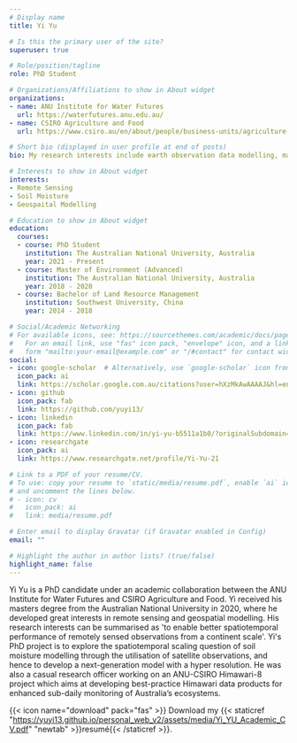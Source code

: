 ```yaml
---
# Display name
title: Yi Yu

# Is this the primary user of the site?
superuser: true

# Role/position/tagline
role: PhD Student

# Organizations/Affiliations to show in About widget
organizations:
- name: ANU Institute for Water Futures
  url: https://waterfutures.anu.edu.au/
- name: CSIRO Agriculture and Food
  url: https://www.csiro.au/en/about/people/business-units/agriculture-and-food

# Short bio (displayed in user profile at end of posts)
bio: My research interests include earth observation data modelling, machine learning and data assimilation.

# Interests to show in About widget
interests:
- Remote Sensing
- Soil Moisture
- Geospaital Modelling

# Education to show in About widget
education:
  courses:
  - course: PhD Student
    institution: The Australian National University, Australia
    year: 2021 - Present
  - course: Master of Environment (Advanced)
    institution: The Australian National University, Australia
    year: 2018 - 2020
  - course: Bachelor of Land Resource Management
    institution: Southwest University, China
    year: 2014 - 2018

# Social/Academic Networking
# For available icons, see: https://sourcethemes.com/academic/docs/page-builder/#icons
#   For an email link, use "fas" icon pack, "envelope" icon, and a link in the
#   form "mailto:your-email@example.com" or "/#contact" for contact widget.
social:
- icon: google-scholar  # Alternatively, use `google-scholar` icon from `ai` icon pack
  icon_pack: ai
  link: https://scholar.google.com.au/citations?user=hXzMkAwAAAAJ&hl=en/
- icon: github
  icon_pack: fab
  link: https://github.com/yuyi13/
- icon: linkedin
  icon_pack: fab
  link: https://www.linkedin.com/in/yi-yu-b5511a1b0/?originalSubdomain=au
- icon: researchgate
  icon_pack: ai
  link: https://www.researchgate.net/profile/Yi-Yu-21

# Link to a PDF of your resume/CV.
# To use: copy your resume to `static/media/resume.pdf`, enable `ai` icons in `params.toml`, 
# and uncomment the lines below.
# - icon: cv
#   icon_pack: ai
#   link: media/resume.pdf

# Enter email to display Gravatar (if Gravatar enabled in Config)
email: ""

# Highlight the author in author lists? (true/false)
highlight_name: false
---
```


Yi Yu is a PhD candidate under an academic collaboration between the ANU Institute for Water Futures and CSIRO Agriculture and Food. Yi received his masters degree from the Australian National University in 2020, where he developed great interests in remote sensing and geospatial modelling. His research interests can be summarised as 'to enable better spatiotemporal performance of remotely sensed observations from a continent scale'. Yi's PhD project is to explore the spatiotemporal scaling question of soil moisture modelling through the utilisation of satellite observations, and hence to develop a next-generation model with a hyper resolution. He was also a casual research officer working on an ANU-CSIRO Himawari-8 project which aims at developing best-practice Himawari data products for enhanced sub-daily monitoring of Australia’s ecosystems.


{{< icon name="download" pack="fas" >}} Download my {{< staticref "https://yuyi13.github.io/personal_web_v2/assets/media/Yi_YU_Academic_CV.pdf" "newtab" >}}resumé{{< /staticref >}}.
